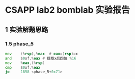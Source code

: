 # CSAPP lab2 bomblab 实验报告

## 1 实验解题思路

### 1.5 phase_5
```asm
mov    (%rsp),%eax  # eax=(rsp)=x
and    $0xf,%eax # 提取x后四位 %16
mov    %eax,(%rsp)
cmp    $0xf,%eax  
je     1858 <phase_5+0x71>
```